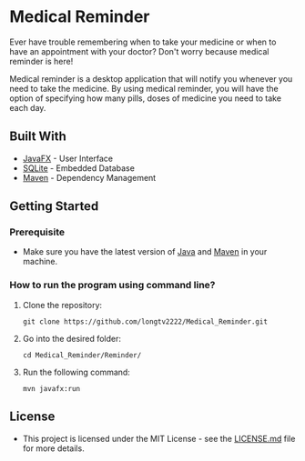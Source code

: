 # Medical Reminder 

Ever have trouble remembering when to take your medicine or when to have an appointment with your doctor?
Don't worry because medical reminder is here!

Medical reminder is a desktop application that will notify you whenever you need to take the medicine. By using medical reminder, you will have the option of specifying how many pills, doses of medicine you need to take each day.

## Built With
- [JavaFX](https://openjfx.io/openjfx-docs/) - User Interface
- [SQLite](https://www.sqlite.org/index.html) - Embedded Database
- [Maven](https://maven.apache.org/) - Dependency Management

## Getting Started

### Prerequisite
- Make sure you have the latest version of [Java](https://www.java.com/en/) and [Maven](https://maven.apache.org/download.cgi) in your machine.

### How to run the program using command line?
1. Clone the repository:

    ```git clone https://github.com/longtv2222/Medical_Reminder.git ```
   
2. Go into the desired folder:

    ```cd Medical_Reminder/Reminder/```

3. Run the following command:

    ```mvn javafx:run```
    
## License
- This project is licensed under the MIT License - see the [LICENSE.md](https://github.com/longtv2222/Medical_Reminder/blob/master/LICENSE) file for more details.
